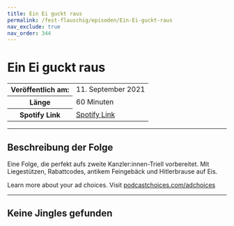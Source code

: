 ```yaml
---
title: Ein Ei guckt raus
permalink: /fest-flauschig/episoden/Ein-Ei-guckt-raus
nav_exclude: true
nav_order: 344
---
```


# Ein Ei guckt raus
<table class="resp-table dcf-table dcf-table-responsive dcf-table-bordered dcf-table-striped dcf-w-100%">
                    <tbody>
                        <tr>
                            <th scope="row">Veröffentlich am:</th>
                            <td data-label="Veröffentlich am:">11. September 2021</td>
                        </tr>
                        <tr>
                            <th scope="row">Länge </th>
                            <td data-label="Länge ">60 Minuten</td>
                        </tr><tr>
                                <th scope="row">Spotify Link</th>
                                <td data-label="Spotify Link"><a href="https://open.spotify.com/episode/5poVuEqbCjeSXTYLaE2uzK">Spotify Link</a></td>
                            </tr></tbody>
                </table>

***

## Beschreibung der Folge

<div>
<p>Eine Folge, die perfekt aufs zweite Kanzler:innen-Triell vorbereitet. Mit Liegestützen, Rabattcodes, antikem Feingebäck und Hitlerbrause auf Eis.</p><p> </p><p>Learn more about your ad choices. Visit <a href="https://podcastchoices.com/adchoices">podcastchoices.com/adchoices</a></p>  
</div>

***

## Keine Jingles gefunden